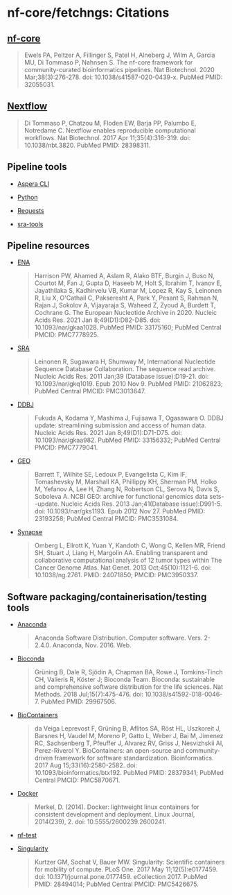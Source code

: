 # nf-core/fetchngs: Citations

## [nf-core](https://pubmed.ncbi.nlm.nih.gov/32055031/)

> Ewels PA, Peltzer A, Fillinger S, Patel H, Alneberg J, Wilm A, Garcia MU, Di Tommaso P, Nahnsen S. The nf-core framework for community-curated bioinformatics pipelines. Nat Biotechnol. 2020 Mar;38(3):276-278. doi: 10.1038/s41587-020-0439-x. PubMed PMID: 32055031.

## [Nextflow](https://pubmed.ncbi.nlm.nih.gov/28398311/)

> Di Tommaso P, Chatzou M, Floden EW, Barja PP, Palumbo E, Notredame C. Nextflow enables reproducible computational workflows. Nat Biotechnol. 2017 Apr 11;35(4):316-319. doi: 10.1038/nbt.3820. PubMed PMID: 28398311.

## Pipeline tools

- [Aspera CLI](https://github.com/IBM/aspera-cli)

- [Python](http://www.python.org)

- [Requests](https://docs.python-requests.org/)

- [sra-tools](https://github.com/ncbi/sra-tools)

## Pipeline resources

- [ENA](https://pubmed.ncbi.nlm.nih.gov/33175160/)

  > Harrison PW, Ahamed A, Aslam R, Alako BTF, Burgin J, Buso N, Courtot M, Fan J, Gupta D, Haseeb M, Holt S, Ibrahim T, Ivanov E, Jayathilaka S, Kadhirvelu VB, Kumar M, Lopez R, Kay S, Leinonen R, Liu X, O'Cathail C, Pakseresht A, Park Y, Pesant S, Rahman N, Rajan J, Sokolov A, Vijayaraja S, Waheed Z, Zyoud A, Burdett T, Cochrane G. The European Nucleotide Archive in 2020. Nucleic Acids Res. 2021 Jan 8;49(D1):D82-D85. doi: 10.1093/nar/gkaa1028. PubMed PMID: 33175160; PubMed Central PMCID: PMC7778925.

- [SRA](https://pubmed.ncbi.nlm.nih.gov/21062823/)

  > Leinonen R, Sugawara H, Shumway M, International Nucleotide Sequence Database Collaboration. The sequence read archive. Nucleic Acids Res. 2011 Jan;39 (Database issue):D19-21. doi: 10.1093/nar/gkq1019. Epub 2010 Nov 9. PubMed PMID: 21062823; PubMed Central PMCID: PMC3013647.

- [DDBJ](https://pubmed.ncbi.nlm.nih.gov/33156332/)

  > Fukuda A, Kodama Y, Mashima J, Fujisawa T, Ogasawara O. DDBJ update: streamlining submission and access of human data. Nucleic Acids Res. 2021 Jan 8;49(D1):D71-D75. doi: 10.1093/nar/gkaa982. PubMed PMID: 33156332; PubMed Central PMCID: PMC7779041.

- [GEO](https://pubmed.ncbi.nlm.nih.gov/23193258/)

  > Barrett T, Wilhite SE, Ledoux P, Evangelista C, Kim IF, Tomashevsky M, Marshall KA, Phillippy KH, Sherman PM, Holko M, Yefanov A, Lee H, Zhang N, Robertson CL, Serova N, Davis S, Soboleva A. NCBI GEO: archive for functional genomics data sets--update. Nucleic Acids Res. 2013 Jan;41(Database issue):D991-5. doi: 10.1093/nar/gks1193. Epub 2012 Nov 27. PubMed PMID: 23193258; PubMed Central PMCID: PMC3531084.

- [Synapse](https://pubmed.ncbi.nlm.nih.gov/24071850/)
  > Omberg L, Ellrott K, Yuan Y, Kandoth C, Wong C, Kellen MR, Friend SH, Stuart J, Liang H, Margolin AA. Enabling transparent and collaborative computational analysis of 12 tumor types within The Cancer Genome Atlas. Nat Genet. 2013 Oct;45(10):1121-6. doi: 10.1038/ng.2761. PMID: 24071850; PMCID: PMC3950337.

## Software packaging/containerisation/testing tools

- [Anaconda](https://anaconda.com)

  > Anaconda Software Distribution. Computer software. Vers. 2-2.4.0. Anaconda, Nov. 2016. Web.

- [Bioconda](https://pubmed.ncbi.nlm.nih.gov/29967506/)

  > Grüning B, Dale R, Sjödin A, Chapman BA, Rowe J, Tomkins-Tinch CH, Valieris R, Köster J; Bioconda Team. Bioconda: sustainable and comprehensive software distribution for the life sciences. Nat Methods. 2018 Jul;15(7):475-476. doi: 10.1038/s41592-018-0046-7. PubMed PMID: 29967506.

- [BioContainers](https://pubmed.ncbi.nlm.nih.gov/28379341/)

  > da Veiga Leprevost F, Grüning B, Aflitos SA, Röst HL, Uszkoreit J, Barsnes H, Vaudel M, Moreno P, Gatto L, Weber J, Bai M, Jimenez RC, Sachsenberg T, Pfeuffer J, Alvarez RV, Griss J, Nesvizhskii AI, Perez-Riverol Y. BioContainers: an open-source and community-driven framework for software standardization. Bioinformatics. 2017 Aug 15;33(16):2580-2582. doi: 10.1093/bioinformatics/btx192. PubMed PMID: 28379341; PubMed Central PMCID: PMC5870671.

- [Docker](https://dl.acm.org/doi/10.5555/2600239.2600241)

  > Merkel, D. (2014). Docker: lightweight linux containers for consistent development and deployment. Linux Journal, 2014(239), 2. doi: 10.5555/2600239.2600241.

- [nf-test](https://code.askimed.com/nf-test)

- [Singularity](https://pubmed.ncbi.nlm.nih.gov/28494014/)

  > Kurtzer GM, Sochat V, Bauer MW. Singularity: Scientific containers for mobility of compute. PLoS One. 2017 May 11;12(5):e0177459. doi: 10.1371/journal.pone.0177459. eCollection 2017. PubMed PMID: 28494014; PubMed Central PMCID: PMC5426675.
